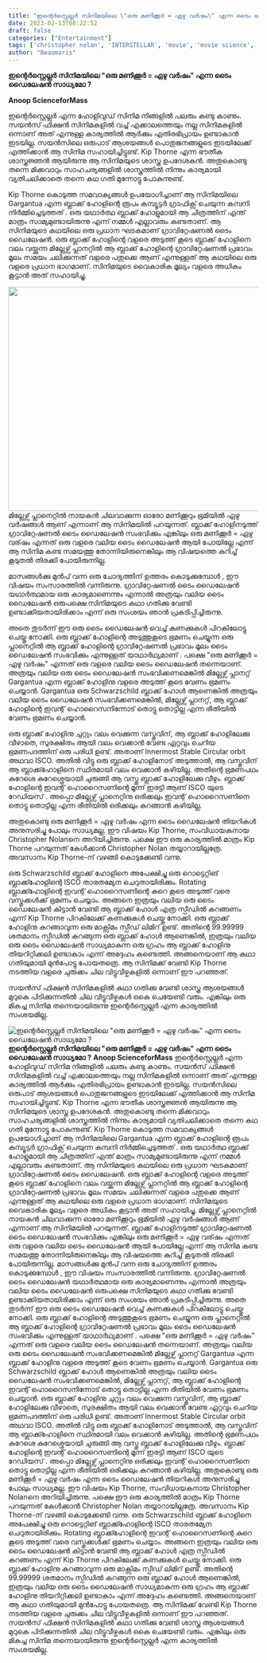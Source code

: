 ```yaml
---
title: "ഇന്റെർസ്റ്റെല്ലർ സിനിമയിലെ \"ഒരു മണിക്കൂർ = ഏഴു വർഷം\" എന്ന ടൈം ഡൈലേഷൻ സാധ്യമോ ?"
date: 2023-02-13T08:22:52
draft: false
categories: ["Entertainment"]
tags: ['christopher nolan', 'INTERSTELLAR', 'movie', 'movie science', 'Science', 'Time Travel']
author: "Beaumaris"
---
```


<strong>ഇന്റെർസ്റ്റെല്ലർ സിനിമയിലെ "ഒരു മണിക്കൂർ = ഏഴു വർഷം" എന്ന ടൈം ഡൈലേഷൻ സാധ്യമോ ?</strong>

<strong>Anoop ScienceforMass</strong>

ഇന്റെർസ്റ്റെല്ലർ എന്ന ഹോളിവുഡ് സിനിമ നിങ്ങളിൽ പലരും കണ്ടു കാണും. സയൻസ് ഫിക്ഷൻ സിനിമകളിൽ വച്ച് എക്കാലത്തെയും നല്ല സിനിമകളിൽ ഒന്നാണ് അത് എന്നുള്ള കാര്യത്തിൽ ആർക്കും എതിരഭിപ്രായം ഉണ്ടാകാൻ ഇടയില്ല. സയൻസിലെ ഒരുപാട് ആശയങ്ങൾ പൊതുജനങ്ങളുടെ ഇടയിലേക്ക് എത്തിക്കാൻ ആ സിനിമ സഹായിച്ചിട്ടുണ്ട്. Kip Thorne എന്ന ഭൗതീക ശാസ്ത്രജ്ഞൻ ആയിരുന്നു ആ സിനിമയുടെ ശാസ്ത്ര ഉപദേശകൻ. അതുകൊണ്ടു തന്നെ മിക്കവാറും സാഹചര്യങ്ങളിൽ ശാസ്ത്രത്തിൽ നിന്നും കാര്യമായി വ്യതിചലിക്കാതെ തന്നെ കഥ ഗതി മുന്നോട്ടു പോകുന്നുണ്ട്.

Kip Thorne കൊടുത്ത സമവാക്യങ്ങൾ ഉപയോഗിച്ചാണ് ആ സിനിമയിലെ Gargantua എന്ന ബ്ലാക്ക് ഹോളിന്റെ രൂപം കമ്പ്യൂട്ടർ ഗ്രാഫിക്സ് ചെയുന്ന കമ്പനി നിർമ്മിച്ചെടുത്തത് . ഒരു യഥാർത്ഥ ബ്ലാക്ക് ഹോളുമായി ആ ചിത്രത്തിന് എന്ത് മാത്രം സാമ്യമുണ്ടായിരുന്നു എന്ന് നമ്മൾ എല്ലാവരും കണ്ടതാണ്. ആ സിനിമയുടെ കഥയിലെ ഒരു പ്രധാന ഘടകമാണ് ഗ്രാവിറ്റേഷണൽ ടൈം ഡൈലേഷൻ. ഒരു ബ്ലാക്ക് ഹോളിന്റെ വളരെ അടുത്ത് കൂടെ ബ്ലാക്ക് ഹോളിനെ വലം വയ്ക്കുന്ന മില്ലേഴ്സ് പ്ലാനറ്റിൽ ആ ബ്ലാക്ക് ഹോളിന്റെ ഗ്രാവിറ്റേഷണൽ പ്രഭാവം മൂലം സമയം ചലിക്കുന്നത് വളരെ പതുക്കെ ആണ് എന്നുള്ളത് ആ കഥയിലെ ഒരു വളരെ പ്രധാന ഭാഗമാണ്. സിനിമയുടെ വൈകാരിക മൂല്യം വളരെ അധികം കൂട്ടാൻ അത് സഹായിച്ചു.

<img class="size-large wp-image-383405 aligncenter" src="https://cdn.boolokam.com/articles/2023/02/dqqqqqwww-1-1024x576.jpg" alt="" width="800" height="450" />മില്ലേഴ്സ് പ്ലാനെറ്റിൽ നായകൻ ചിലവാക്കുന്ന ഓരോ മണിക്കൂറും ഭൂമിയിൽ ഏഴു വർഷങ്ങൾ ആണ് എന്നാണ് ആ സിനിമയിൽ പറയുന്നത്. ബ്ലാക്ക് ഹോളിനടുത്ത് ഗ്രാവിറ്റേഷണൽ ടൈം ഡൈലേഷൻ സംഭവിക്കും എങ്കിലും ഒരു മണിക്കൂർ = ഏഴു വര്ഷം എന്നത് ഒരു വളരെ വലിയ ടൈം ഡൈലേഷൻ ആയി പോയില്ലേ എന്ന് ആ സിനിമ കണ്ട സമയത്തു തോന്നിയിരുനെങ്കിലും ആ വിഷയത്തെ കുറിച്ച് കൂടുതൽ തിരക്കി പോയിരുന്നില്ല.

മാസങ്ങൾക്കു മുൻപ് വന്ന ഒരു ചോദ്യത്തിന് ഉത്തരം കൊടുക്കുമ്പോൾ , ഈ വിഷയം സംസാരത്തിൽ വന്നിരുന്നു. ഗ്രാവിറ്റേഷണൽ ടൈം ഡൈലേഷൻ യഥാർത്ഥമായ ഒരു കാര്യമാണെന്നും എന്നാൽ അത്രയും വലിയ ടൈം ഡൈലേഷൻ ഒരുപക്ഷെ സിനിമയുടെ കഥാ ഗതിക്കു വേണ്ടി ഉണ്ടാക്കിയതായിരിക്കാം എന്ന് ഒരു സംശയം ഞാൻ പ്രകടിപ്പിച്ചിരുന്നു.

അതെ തുടർന്ന് ഈ ഒരു ടൈം ഡൈലേഷൻ വെച്ച് കണക്കുകൾ പിറകിലോട്ടു ചെയ്തു നോക്കി.
ഒരു ബ്ലാക്ക് ഹോളിന്റെ അടുത്തുകൂടെ ഭ്രമണം ചെയ്യുന്ന ഒരു പ്ലാനെറ്റിൽ ആ ബ്ലാക്ക് ഹോളിന്റെ ഗ്രാവിറ്റേഷണൽ പ്രഭാവം മൂലം ടൈം ഡൈലേഷൻ സംഭവിക്കും എന്നുള്ളത് യാഥാർഥ്യമാണ് . പക്ഷെ "ഒരു മണിക്കൂർ = ഏഴു വർഷം" എന്നത് ഒരു വളരെ വലിയ ടൈം ഡൈലേഷൻ തന്നെയാണ്. അത്രയും വലിയ ഒരു ടൈം ഡൈലേഷൻ സംഭവിക്കണമെങ്കിൽ മില്ലേഴ്സ് പ്ലാനറ്റ് Gargantua എന്ന ബ്ലാക്ക് ഹോളിനു വളരെ അടുത്ത് കൂടെ വേണം ഭ്രമണം ചെയ്യാൻ. Gargantua ഒരു Schwarzschild ബ്ലാക്ക് ഹോൾ ആണെങ്കിൽ അത്രയും വലിയ ടൈം ഡൈലേഷൻ സംഭവിക്കണമെങ്കിൽ, മില്ലേഴ്സ് പ്ലാനറ്റ്, ആ ബ്ലാക്ക് ഹോളിന്റെ ഇവന്റ് ഹൊറൈസനിന്നോട് തൊട്ടു തൊട്ടില്ല എന്ന രീതിയിൽ വേണം ഭ്രമണം ചെയ്യാൻ.

ഒരു ബ്ലാക്ക് ഹോളിനു ചുറ്റും വലം വെക്കുന്ന വസ്തുവിന്, ആ ബ്ലാക്ക് ഹോളിലേക്കു വീഴാതെ, സുരക്ഷിതം ആയി വലം വെക്കാൻ വേണ്ട ഏറ്റവും ചെറിയ ഭ്രമണപദത്തിന് ഒരു പരിധി ഉണ്ട്. അതാണ് Innermost Stable Circular orbit അഥവാ ISCO. അതിൽ വിട്ടു ഒരു ബ്ലാക്ക് ഹോളിനോട് അടുത്താൽ, ആ വസ്തുവിന് ആ ബ്ലാക്ക്ഹോളിനെ സ്ഥിരമായി വലം വെക്കാൻ കഴിയില്ല. അതിന്റെ ഭ്രമണപഥം കുറേശെ കുറേശ്ശെയായി ചുരുങ്ങി ആ വസ്തു ബ്ലാക്ക് ഹോളിലേക്കു വീഴും. ബ്ലാക്ക് ഹോളിന്റെ ഇവന്റ് ഹൊറൈസണിന്റെ മൂന്ന് ഇരട്ടി ആണ് ISCO യുടെ റേഡിയസ് . അപ്പൊ മില്ലേഴ്സ് പ്ലാനെറ്റിനു ഒരിക്കലും ഇവന്റ് ഹൊറൈസണിനെ തൊട്ടു തൊട്ടില്ല എന്ന രീതിയിൽ ഒരിക്കലും കറങ്ങാൻ കഴിയില്ല.

അതുകൊണ്ടു ഒരു മണിക്കൂർ = ഏഴു വർഷം എന്ന ടൈം ഡൈലേഷൻ തിയറികൾ അനുസരിച്ചു പോലും സാധ്യമല്ല. ഈ വിഷയം Kip Thorne, സംവിധായകനായ Christopher Nolanനെ അറിയിച്ചിരുന്നു. പക്ഷെ ഈ ഒരു കാര്യത്തിൽ മാത്രം Kip Thorne പറയുന്നത് കേൾക്കാൻ Christopher Nolan തയ്യാറായില്ലത്രേ. അവസാനം Kip Thorne-ന് വഴങ്ങി കൊടുക്കേണ്ടി വന്നു.

ഒരു Schwarzschild ബ്ലാക്ക് ഹോളിനെ അപേക്ഷിച്ചു ഒരു റൊട്ടെറ്റിങ് ബ്ലാക്ക്ഹോളിന്റെ ISCO താരതമ്യേന ചെറുതായിരിക്കും. Rotating ബ്ലാക്ക്ഹോളിന്റെ ഇവന്റ് ഹൊറൈസണിന്റെ കുറെ കൂടെ അടുത്ത് വരെ വസ്തുക്കൾക്ക് ഭ്രമണം ചെയ്യാം. അങ്ങനെ ഇത്രയും വലിയ ഒരു ടൈം ഡൈലേഷൻ കിട്ടാൻ വേണ്ടി ആ ബ്ലാക്ക് ഹോൾ എത്ര സ്പീഡിൽ കറങ്ങണം എന്ന് Kip Thorne പിറകിലേക്ക് കണക്കുകൾ ചെയ്തു നോക്കി. ഒരു ബ്ലാക്ക് ഹോളിനു കറങ്ങാവുന്ന ഒരു മാക്സിമം സ്പീഡ് ലിമിറ് ഉണ്ട്. അതിന്റെ 99.99999 ശതമാനം സ്പീഡിൽ കറങ്ങുന്ന ഒരു ബ്ലാക്ക് ഹോൾ ആണെങ്കിൽ, ഇത്രയും വലിയ ഒരു ടൈം ഡൈലേഷൻ സാധ്യമാകുന്ന ഒരു ഗ്രഹം ആ ബ്ലാക്ക് ഹോളിനു തിയറിറ്റിക്കലി ഉണ്ടാകാം എന്ന് അദ്ദേഹം കണ്ടെത്തി. അങ്ങനെയാണ് ആ കഥാ ഗതിയുമായി മുൻപോട്ടു പോയതത്രെ. ആ സിനിമക്ക് വേണ്ടി Kip Thorne നടത്തിയ വളരെ ചുരുക്കം ചില വിട്ടുവീഴ്ചകളിൽ ഒന്നാണ് ഈ പറഞ്ഞത്.

സയൻസ് ഫിക്ഷൻ സിനിമകളിൽ കഥാ ഗതിക്കു വേണ്ടി ശാസ്ത്ര ആശയങ്ങൾ മുറുകെ പിടിക്കുന്നതിൽ ചില വിട്ടുവീഴ്ചകൾ ഒകെ ചെയേണ്ടി വരും. എങ്കിലും ഒരു മികച്ച സിനിമ തന്നെയായിരുന്നു ഇന്റെർസ്റ്റെല്ലർ എന്ന കാര്യത്തിൽ സംശയമില്ല.


![ഇന്റെർസ്റ്റെല്ലർ സിനിമയിലെ "ഒരു മണിക്കൂർ = ഏഴു വർഷം" എന്ന ടൈം ഡൈലേഷൻ സാധ്യമോ ?](https://cdn.boolokam.com/articles/2023/02/dqqqqqwww-1-1024x576.jpg)**ഇന്റെർസ്റ്റെല്ലർ സിനിമയിലെ "ഒരു മണിക്കൂർ = ഏഴു വർഷം" എന്ന ടൈം ഡൈലേഷൻ സാധ്യമോ ?** **Anoop ScienceforMass** ഇന്റെർസ്റ്റെല്ലർ എന്ന ഹോളിവുഡ് സിനിമ നിങ്ങളിൽ പലരും കണ്ടു കാണും. സയൻസ് ഫിക്ഷൻ സിനിമകളിൽ വച്ച് എക്കാലത്തെയും നല്ല സിനിമകളിൽ ഒന്നാണ് അത് എന്നുള്ള കാര്യത്തിൽ ആർക്കും എതിരഭിപ്രായം ഉണ്ടാകാൻ ഇടയില്ല. സയൻസിലെ ഒരുപാട് ആശയങ്ങൾ പൊതുജനങ്ങളുടെ ഇടയിലേക്ക് എത്തിക്കാൻ ആ സിനിമ സഹായിച്ചിട്ടുണ്ട്. Kip Thorne എന്ന ഭൗതീക ശാസ്ത്രജ്ഞൻ ആയിരുന്നു ആ സിനിമയുടെ ശാസ്ത്ര ഉപദേശകൻ. അതുകൊണ്ടു തന്നെ മിക്കവാറും സാഹചര്യങ്ങളിൽ ശാസ്ത്രത്തിൽ നിന്നും കാര്യമായി വ്യതിചലിക്കാതെ തന്നെ കഥ ഗതി മുന്നോട്ടു പോകുന്നുണ്ട്. Kip Thorne കൊടുത്ത സമവാക്യങ്ങൾ ഉപയോഗിച്ചാണ് ആ സിനിമയിലെ Gargantua എന്ന ബ്ലാക്ക് ഹോളിന്റെ രൂപം കമ്പ്യൂട്ടർ ഗ്രാഫിക്സ് ചെയുന്ന കമ്പനി നിർമ്മിച്ചെടുത്തത് . ഒരു യഥാർത്ഥ ബ്ലാക്ക് ഹോളുമായി ആ ചിത്രത്തിന് എന്ത് മാത്രം സാമ്യമുണ്ടായിരുന്നു എന്ന് നമ്മൾ എല്ലാവരും കണ്ടതാണ്. ആ സിനിമയുടെ കഥയിലെ ഒരു പ്രധാന ഘടകമാണ് ഗ്രാവിറ്റേഷണൽ ടൈം ഡൈലേഷൻ. ഒരു ബ്ലാക്ക് ഹോളിന്റെ വളരെ അടുത്ത് കൂടെ ബ്ലാക്ക് ഹോളിനെ വലം വയ്ക്കുന്ന മില്ലേഴ്സ് പ്ലാനറ്റിൽ ആ ബ്ലാക്ക് ഹോളിന്റെ ഗ്രാവിറ്റേഷണൽ പ്രഭാവം മൂലം സമയം ചലിക്കുന്നത് വളരെ പതുക്കെ ആണ് എന്നുള്ളത് ആ കഥയിലെ ഒരു വളരെ പ്രധാന ഭാഗമാണ്. സിനിമയുടെ വൈകാരിക മൂല്യം വളരെ അധികം കൂട്ടാൻ അത് സഹായിച്ചു. മില്ലേഴ്സ് പ്ലാനെറ്റിൽ നായകൻ ചിലവാക്കുന്ന ഓരോ മണിക്കൂറും ഭൂമിയിൽ ഏഴു വർഷങ്ങൾ ആണ് എന്നാണ് ആ സിനിമയിൽ പറയുന്നത്. ബ്ലാക്ക് ഹോളിനടുത്ത് ഗ്രാവിറ്റേഷണൽ ടൈം ഡൈലേഷൻ സംഭവിക്കും എങ്കിലും ഒരു മണിക്കൂർ = ഏഴു വര്ഷം എന്നത് ഒരു വളരെ വലിയ ടൈം ഡൈലേഷൻ ആയി പോയില്ലേ എന്ന് ആ സിനിമ കണ്ട സമയത്തു തോന്നിയിരുനെങ്കിലും ആ വിഷയത്തെ കുറിച്ച് കൂടുതൽ തിരക്കി പോയിരുന്നില്ല. മാസങ്ങൾക്കു മുൻപ് വന്ന ഒരു ചോദ്യത്തിന് ഉത്തരം കൊടുക്കുമ്പോൾ , ഈ വിഷയം സംസാരത്തിൽ വന്നിരുന്നു. ഗ്രാവിറ്റേഷണൽ ടൈം ഡൈലേഷൻ യഥാർത്ഥമായ ഒരു കാര്യമാണെന്നും എന്നാൽ അത്രയും വലിയ ടൈം ഡൈലേഷൻ ഒരുപക്ഷെ സിനിമയുടെ കഥാ ഗതിക്കു വേണ്ടി ഉണ്ടാക്കിയതായിരിക്കാം എന്ന് ഒരു സംശയം ഞാൻ പ്രകടിപ്പിച്ചിരുന്നു. അതെ തുടർന്ന് ഈ ഒരു ടൈം ഡൈലേഷൻ വെച്ച് കണക്കുകൾ പിറകിലോട്ടു ചെയ്തു നോക്കി. ഒരു ബ്ലാക്ക് ഹോളിന്റെ അടുത്തുകൂടെ ഭ്രമണം ചെയ്യുന്ന ഒരു പ്ലാനെറ്റിൽ ആ ബ്ലാക്ക് ഹോളിന്റെ ഗ്രാവിറ്റേഷണൽ പ്രഭാവം മൂലം ടൈം ഡൈലേഷൻ സംഭവിക്കും എന്നുള്ളത് യാഥാർഥ്യമാണ് . പക്ഷെ "ഒരു മണിക്കൂർ = ഏഴു വർഷം" എന്നത് ഒരു വളരെ വലിയ ടൈം ഡൈലേഷൻ തന്നെയാണ്. അത്രയും വലിയ ഒരു ടൈം ഡൈലേഷൻ സംഭവിക്കണമെങ്കിൽ മില്ലേഴ്സ് പ്ലാനറ്റ് Gargantua എന്ന ബ്ലാക്ക് ഹോളിനു വളരെ അടുത്ത് കൂടെ വേണം ഭ്രമണം ചെയ്യാൻ. Gargantua ഒരു Schwarzschild ബ്ലാക്ക് ഹോൾ ആണെങ്കിൽ അത്രയും വലിയ ടൈം ഡൈലേഷൻ സംഭവിക്കണമെങ്കിൽ, മില്ലേഴ്സ് പ്ലാനറ്റ്, ആ ബ്ലാക്ക് ഹോളിന്റെ ഇവന്റ് ഹൊറൈസനിന്നോട് തൊട്ടു തൊട്ടില്ല എന്ന രീതിയിൽ വേണം ഭ്രമണം ചെയ്യാൻ. ഒരു ബ്ലാക്ക് ഹോളിനു ചുറ്റും വലം വെക്കുന്ന വസ്തുവിന്, ആ ബ്ലാക്ക് ഹോളിലേക്കു വീഴാതെ, സുരക്ഷിതം ആയി വലം വെക്കാൻ വേണ്ട ഏറ്റവും ചെറിയ ഭ്രമണപദത്തിന് ഒരു പരിധി ഉണ്ട്. അതാണ് Innermost Stable Circular orbit അഥവാ ISCO. അതിൽ വിട്ടു ഒരു ബ്ലാക്ക് ഹോളിനോട് അടുത്താൽ, ആ വസ്തുവിന് ആ ബ്ലാക്ക്ഹോളിനെ സ്ഥിരമായി വലം വെക്കാൻ കഴിയില്ല. അതിന്റെ ഭ്രമണപഥം കുറേശെ കുറേശ്ശെയായി ചുരുങ്ങി ആ വസ്തു ബ്ലാക്ക് ഹോളിലേക്കു വീഴും. ബ്ലാക്ക് ഹോളിന്റെ ഇവന്റ് ഹൊറൈസണിന്റെ മൂന്ന് ഇരട്ടി ആണ് ISCO യുടെ റേഡിയസ് . അപ്പൊ മില്ലേഴ്സ് പ്ലാനെറ്റിനു ഒരിക്കലും ഇവന്റ് ഹൊറൈസണിനെ തൊട്ടു തൊട്ടില്ല എന്ന രീതിയിൽ ഒരിക്കലും കറങ്ങാൻ കഴിയില്ല. അതുകൊണ്ടു ഒരു മണിക്കൂർ = ഏഴു വർഷം എന്ന ടൈം ഡൈലേഷൻ തിയറികൾ അനുസരിച്ചു പോലും സാധ്യമല്ല. ഈ വിഷയം Kip Thorne, സംവിധായകനായ Christopher Nolanനെ അറിയിച്ചിരുന്നു. പക്ഷെ ഈ ഒരു കാര്യത്തിൽ മാത്രം Kip Thorne പറയുന്നത് കേൾക്കാൻ Christopher Nolan തയ്യാറായില്ലത്രേ. അവസാനം Kip Thorne-ന് വഴങ്ങി കൊടുക്കേണ്ടി വന്നു. ഒരു Schwarzschild ബ്ലാക്ക് ഹോളിനെ അപേക്ഷിച്ചു ഒരു റൊട്ടെറ്റിങ് ബ്ലാക്ക്ഹോളിന്റെ ISCO താരതമ്യേന ചെറുതായിരിക്കും. Rotating ബ്ലാക്ക്ഹോളിന്റെ ഇവന്റ് ഹൊറൈസണിന്റെ കുറെ കൂടെ അടുത്ത് വരെ വസ്തുക്കൾക്ക് ഭ്രമണം ചെയ്യാം. അങ്ങനെ ഇത്രയും വലിയ ഒരു ടൈം ഡൈലേഷൻ കിട്ടാൻ വേണ്ടി ആ ബ്ലാക്ക് ഹോൾ എത്ര സ്പീഡിൽ കറങ്ങണം എന്ന് Kip Thorne പിറകിലേക്ക് കണക്കുകൾ ചെയ്തു നോക്കി. ഒരു ബ്ലാക്ക് ഹോളിനു കറങ്ങാവുന്ന ഒരു മാക്സിമം സ്പീഡ് ലിമിറ് ഉണ്ട്. അതിന്റെ 99.99999 ശതമാനം സ്പീഡിൽ കറങ്ങുന്ന ഒരു ബ്ലാക്ക് ഹോൾ ആണെങ്കിൽ, ഇത്രയും വലിയ ഒരു ടൈം ഡൈലേഷൻ സാധ്യമാകുന്ന ഒരു ഗ്രഹം ആ ബ്ലാക്ക് ഹോളിനു തിയറിറ്റിക്കലി ഉണ്ടാകാം എന്ന് അദ്ദേഹം കണ്ടെത്തി. അങ്ങനെയാണ് ആ കഥാ ഗതിയുമായി മുൻപോട്ടു പോയതത്രെ. ആ സിനിമക്ക് വേണ്ടി Kip Thorne നടത്തിയ വളരെ ചുരുക്കം ചില വിട്ടുവീഴ്ചകളിൽ ഒന്നാണ് ഈ പറഞ്ഞത്. സയൻസ് ഫിക്ഷൻ സിനിമകളിൽ കഥാ ഗതിക്കു വേണ്ടി ശാസ്ത്ര ആശയങ്ങൾ മുറുകെ പിടിക്കുന്നതിൽ ചില വിട്ടുവീഴ്ചകൾ ഒകെ ചെയേണ്ടി വരും. എങ്കിലും ഒരു മികച്ച സിനിമ തന്നെയായിരുന്നു ഇന്റെർസ്റ്റെല്ലർ എന്ന കാര്യത്തിൽ സംശയമില്ല.
